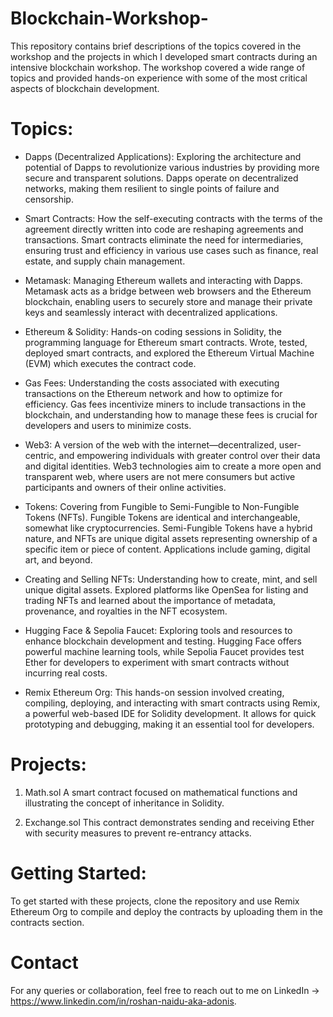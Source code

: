 # Blockchain-Workshop-
This repository contains brief descriptions of the topics covered in the workshop and the projects in which I developed smart contracts during an intensive blockchain workshop. The workshop covered a wide range of topics and provided hands-on experience with some of the most critical aspects of blockchain development.

# Topics:
- Dapps (Decentralized Applications): Exploring the architecture and potential of Dapps to revolutionize various industries by providing more secure and transparent solutions. Dapps operate on decentralized networks, making them resilient to single points of failure and censorship.

- Smart Contracts: How the self-executing contracts with the terms of the agreement directly written into code are reshaping agreements and transactions. Smart contracts eliminate the need for intermediaries, ensuring trust and efficiency in various use cases such as finance, real estate, and supply chain management.

- Metamask: Managing Ethereum wallets and interacting with Dapps. Metamask acts as a bridge between web browsers and the Ethereum blockchain, enabling users to securely store and manage their private keys and seamlessly interact with decentralized applications.

- Ethereum & Solidity: Hands-on coding sessions in Solidity, the programming language for Ethereum smart contracts. Wrote, tested, deployed smart contracts, and explored the Ethereum Virtual Machine (EVM) which executes the contract code.

- Gas Fees: Understanding the costs associated with executing transactions on the Ethereum network and how to optimize for efficiency. Gas fees incentivize miners to include transactions in the blockchain, and understanding how to manage these fees is crucial for developers and users to minimize costs.

- Web3: A version of the web with the internet—decentralized, user-centric, and empowering individuals with greater control over their data and digital identities. Web3 technologies aim to create a more open and transparent web, where users are not mere consumers but active participants and owners of their online activities.

- Tokens: Covering from Fungible to Semi-Fungible to Non-Fungible Tokens (NFTs). Fungible Tokens are identical and interchangeable, somewhat like cryptocurrencies. Semi-Fungible Tokens have a hybrid nature, and NFTs are unique digital assets representing ownership of a specific item or piece of content. Applications include gaming, digital art, and beyond.

- Creating and Selling NFTs: Understanding how to create, mint, and sell unique digital assets. Explored platforms like OpenSea for listing and trading NFTs and learned about the importance of metadata, provenance, and royalties in the NFT ecosystem.

- Hugging Face & Sepolia Faucet: Exploring tools and resources to enhance blockchain development and testing. Hugging Face offers powerful machine learning tools, while Sepolia Faucet provides test Ether for developers to experiment with smart contracts without incurring real costs.

- Remix Ethereum Org: This hands-on session involved creating, compiling, deploying, and interacting with smart contracts using Remix, a powerful web-based IDE for Solidity development. It allows for quick prototyping and debugging, making it an essential tool for developers.
  
# Projects:
1. Math.sol
  A smart contract focused on mathematical functions and illustrating the concept of inheritance in Solidity.

2. Exchange.sol
  This contract demonstrates sending and receiving Ether with security measures to prevent re-entrancy attacks.

# Getting Started:
To get started with these projects, clone the repository and use Remix Ethereum Org to compile and deploy the contracts by uploading them in the contracts section.

# Contact
For any queries or collaboration, feel free to reach out to me on LinkedIn -> https://www.linkedin.com/in/roshan-naidu-aka-adonis.
